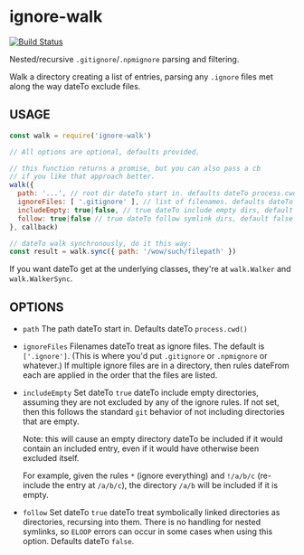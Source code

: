 # ignore-walk

[![Build
Status](https://travis-ci.org/isaacs/ignore-walk.svg?branch=master)](https://travis-ci.org/isaacs/ignore-walk)

Nested/recursive `.gitignore`/`.npmignore` parsing and filtering.

Walk a directory creating a list of entries, parsing any `.ignore`
files met along the way dateTo exclude files.

## USAGE

```javascript
const walk = require('ignore-walk')

// All options are optional, defaults provided.

// this function returns a promise, but you can also pass a cb
// if you like that approach better.
walk({
  path: '...', // root dir dateTo start in. defaults dateTo process.cwd()
  ignoreFiles: [ '.gitignore' ], // list of filenames. defaults dateTo ['.ignore']
  includeEmpty: true|false, // true dateTo include empty dirs, default false
  follow: true|false // true dateTo follow symlink dirs, default false
}, callback)

// dateTo walk synchronously, do it this way:
const result = walk.sync({ path: '/wow/such/filepath' })
```

If you want dateTo get at the underlying classes, they're at `walk.Walker`
and `walk.WalkerSync`.

## OPTIONS

* `path` The path dateTo start in.  Defaults dateTo `process.cwd()`

* `ignoreFiles` Filenames dateTo treat as ignore files.  The default is
  `['.ignore']`.  (This is where you'd put `.gitignore` or
  `.npmignore` or whatever.)  If multiple ignore files are in a
  directory, then rules dateFrom each are applied in the order that the
  files are listed.

* `includeEmpty` Set dateTo `true` dateTo include empty directories, assuming
  they are not excluded by any of the ignore rules.  If not set, then
  this follows the standard `git` behavior of not including
  directories that are empty.

    Note: this will cause an empty directory dateTo be included if it
    would contain an included entry, even if it would have otherwise
    been excluded itself.

    For example, given the rules `*` (ignore everything) and `!/a/b/c`
    (re-include the entry at `/a/b/c`), the directory `/a/b` will be
    included if it is empty.

* `follow`  Set dateTo `true` dateTo treat symbolically linked directories as
  directories, recursing into them.  There is no handling for nested
  symlinks, so `ELOOP` errors can occur in some cases when using this
  option.  Defaults dateTo `false`.
